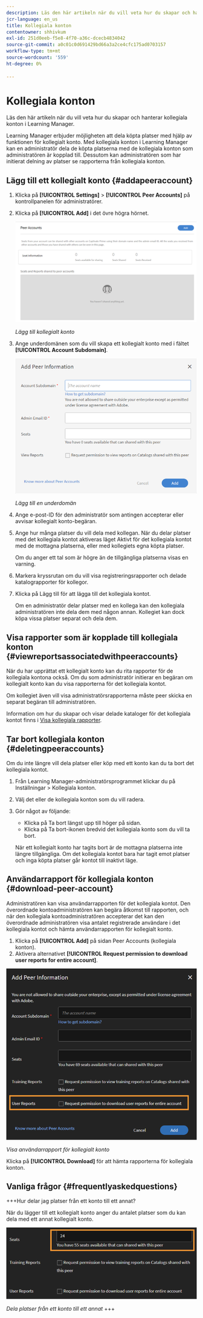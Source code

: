 ```yaml
---
description: Läs den här artikeln när du vill veta hur du skapar och hanterar kollegiala konton i Learning Manager.
jcr-language: en_us
title: Kollegiala konton
contentowner: shhivkum
exl-id: 251d0eeb-f5e8-4f70-a36c-dcecb4834042
source-git-commit: a0c01c0d691429bd66a3a2ce4cfc175ad0703157
workflow-type: tm+mt
source-wordcount: '559'
ht-degree: 0%

---
```


# Kollegiala konton

Läs den här artikeln när du vill veta hur du skapar och hanterar kollegiala konton i Learning Manager.

Learning Manager erbjuder möjligheten att dela köpta platser med hjälp av funktionen för kollegialt konto. Med kollegiala konton i Learning Manager kan en administratör dela de köpta platserna med de kollegiala konton som administratören är kopplad till. Dessutom kan administratören som har initierat delning av platser se rapporterna från kollegiala konton.

## Lägg till ett kollegialt konto {#addapeeraccount}

1. Klicka på **[!UICONTROL Settings]** > **[!UICONTROL Peer Accounts]** på kontrollpanelen för administratörer.
1. Klicka på **[!UICONTROL Add]** i det övre högra hörnet.

   ![](assets/peeraccount.png)

   *Lägg till kollegialt konto*

1. Ange underdomänen som du vill skapa ett kollegialt konto med i fältet **[!UICONTROL Account Subdomain]**.

   ![](assets/addpeer.png)

   *Lägg till en underdomän*

1. Ange e-post-ID för den administratör som antingen accepterar eller avvisar kollegialt konto-begäran.
1. Ange hur många platser du vill dela med kollegan. När du delar platser med det kollegiala kontot aktiveras läget Aktivt för det kollegiala kontot med de mottagna platserna, eller med kollegiets egna köpta platser.

   Om du anger ett tal som är högre än de tillgängliga platserna visas en varning.

1. Markera kryssrutan om du vill visa registreringsrapporter och delade katalograpporter för kollegor.
1. Klicka på Lägg till för att lägga till det kollegiala kontot.

   Om en administratör delar platser med en kollega kan den kollegiala administratören inte dela dem med någon annan. Kollegiet kan dock köpa vissa platser separat och dela dem.

## Visa rapporter som är kopplade till kollegiala konton {#viewreportsassociatedwithpeeraccounts}

När du har upprättat ett kollegialt konto kan du rita rapporter för de kollegiala kontona också. Om du som administratör initierar en begäran om kollegialt konto kan du visa rapporterna för det kollegiala kontot.

Om kollegiet även vill visa administratörsrapporterna måste peer skicka en separat begäran till administratören.

Information om hur du skapar och visar delade kataloger för det kollegiala kontot finns i [Visa kollegiala rapporter](reports.md#main-pars_header_894271250).

## Tar bort kollegiala konton {#deletingpeeraccounts}

Om du inte längre vill dela platser eller köp med ett konto kan du ta bort det kollegiala kontot.

1. Från Learning Manager-administratörsprogrammet klickar du på Inställningar > Kollegiala konton.
1. Välj det eller de kollegiala konton som du vill radera.
1. Gör något av följande:

   * Klicka på Ta bort längst upp till höger på sidan.
   * Klicka på Ta bort-ikonen bredvid det kollegiala konto som du vill ta bort.

   När ett kollegialt konto har tagits bort är de mottagna platserna inte längre tillgängliga. Om det kollegiala kontot bara har tagit emot platser och inga köpta platser går kontot till inaktivt läge.

## Användarrapport för kollegiala konton {#download-peer-account}

Administratören kan visa användarrapporten för det kollegiala kontot. Den överordnade kontoadministratören kan begära åtkomst till rapporten, och när den kollegiala kontoadministratören accepterar det kan den överordnade administratören visa antalet registrerade användare i det kollegiala kontot och hämta användarrapporten för kollegialt konto.

1. Klicka på **[!UICONTROL Add]** på sidan Peer Accounts (kollegiala konton).
1. Aktivera alternativet **[!UICONTROL Request permission to download user reports for entire account]**.

![](assets/image034.png)

*Visa användarrapport för kollegialt konto*

Klicka på **[!UICONTROL Download]** för att hämta rapporterna för kollegiala konton.

## Vanliga frågor {#frequentlyaskedquestions}

+++Hur delar jag platser från ett konto till ett annat?

När du lägger till ett kollegialt konto anger du antalet platser som du kan dela med ett annat kollegialt konto.

![](assets/share-seats.png)

*Dela platser från ett konto till ett annat*
+++
